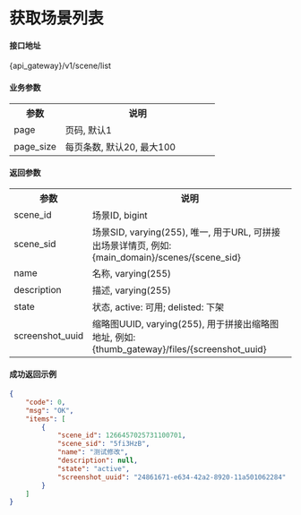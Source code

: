 # 获取场景列表

#### 接口地址

{api_gateway}/v1/scene/list

#### 业务参数
<table width="100%">
    <tr>
      <th width="25%">参数</th>
      <th>说明</th>
    </tr>
    <tr>
      <td>page</td>
      <td>页码, 默认1</td>
    </tr>
    <tr>
      <td>page_size</td>
      <td>每页条数, 默认20, 最大100</td>
    </tr>
</table>

#### 返回参数
<table width="100%">
    <tr>
      <th width="25%">参数</th>
      <th>说明</th>
    </tr>
    <tr>
      <td>scene_id</td>
      <td>场景ID, bigint</td>
    </tr>
    <tr>
      <td>scene_sid</td>
      <td>场景SID, varying(255), 唯一, 用于URL, 可拼接出场景详情页, 例如: {main_domain}/scenes/{scene_sid}</td>
    </tr>
    <tr>
      <td>name</td>
      <td>名称, varying(255)</td>
    </tr>
    <tr>
      <td>description</td>
      <td>描述, varying(255)</td>
    </tr>
    <tr>
      <td>state</td>
      <td>状态, active: 可用; delisted: 下架</td>
    </tr>
    <tr>
      <td>screenshot_uuid</td>
      <td>缩略图UUID, varying(255), 用于拼接出缩略图地址, 例如: {thumb_gateway}/files/{screenshot_uuid}</td>
    </tr>
</table>

#### 成功返回示例

```json
{
    "code": 0,
    "msg": "OK",
    "items": [
        {
            "scene_id": 1266457025731100701,
            "scene_sid": "5fi3HzB",
            "name": "测试修改",
            "description": null,
            "state": "active",
            "screenshot_uuid": "24861671-e634-42a2-8920-11a501062284"
        }
    ]
}
```
